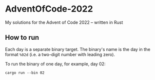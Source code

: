 # AdventOfCode-2022
My solutions for the Advent of Code 2022 – written in Rust

## How to run
Each day is a separate binary target. The binary's name is the day in the format `%02d` (i.e. a two-digit number with leading zero).

To run the binary of one day, for example, day 02:
```
cargo run --bin 02
```
